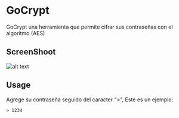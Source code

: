 # GoCrypt

GoCrypt una herramienta que permite cifrar sus contraseñas con el algoritmo (AES)

## ScreenShoot
![alt text](https://github.com/GuzmanAndrew/GoCrypt/blob/master/GoCrypt-CLI/Screenshot%20from%202020-04-24%2006-35-56.png) 

## Usage

Agrege su contraseña seguido del caracter ">", Este es un ejemplo:

```
> 1234
```
